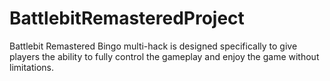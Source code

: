 # BattlebitRemasteredProject
 Battlebit Remastered Bingo multi-hack is designed specifically to give players the ability to fully control the gameplay and enjoy the game without limitations. 
